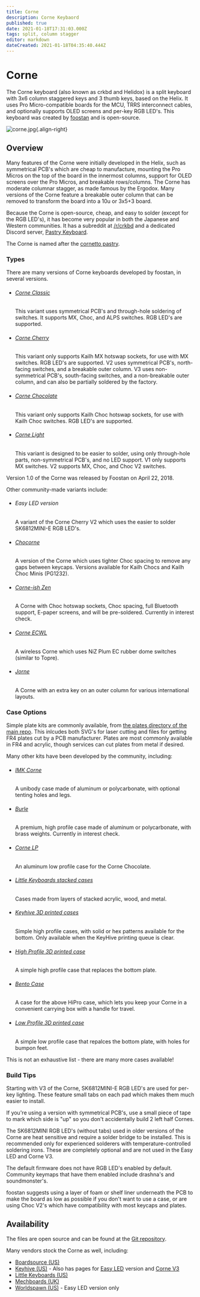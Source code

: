 ```yaml
---
title: Corne
description: Corne Keybaord
published: true
date: 2021-01-18T17:31:03.000Z
tags: split, column stagger
editor: markdown
dateCreated: 2021-01-18T04:35:40.444Z
---
```


# Corne
The Corne keyboard (also known as crkbd and Helidox) is a split keyboard with 3x6 column staggered keys and 3 thumb keys, based on the Helix. It uses Pro Micro-compatible boards for the MCU, TRRS interconnect cables, and optionally supports OLED screens and per-key RGB LED's. This keyboard was created by [foostan](https://twitter.com/foostan) and is open-source.

![corne.jpg](/images/corne.jpg){.align-right}

## Overview
Many features of the Corne were initially developed in the Helix, such as symmetrical PCB's which are cheap to manufacture, mounting the Pro Micros on the top of the board in the innermost columns, support for OLED screens over the Pro Micros, and breakable rows/columns. The Corne has moderate columnar stagger, as made famous by the Ergodox. Many versions of the Corne feature a breakable outer column that can be removed to transform the board into a 10u or 3x5+3 board.

Because the Corne is open-source, cheap, and easy to solder (except for the RGB LED's), it has become very popular in both the Japanese and Western communities. It has a subreddit at [/r/crkbd](https://www.reddit.com/r/crkbd/) and a dedicated Discord server, [Pastry Keyboard](https://discord.gg/aWCZWnS).

The Corne is named after the [cornetto pastry](https://en.wikipedia.org/wiki/Cornetto_(pastry)).

### Types
There are many versions of Corne keyboards developed by foostan, in several versions.

*   ###### [Corne Classic](https://github.com/foostan/crkbd/tree/master/corne-classic)
    This variant uses symmetrical PCB's and through-hole soldering of switches. It supports MX, Choc, and ALPS switches. RGB LED's are supported.

*   ###### [Corne Cherry](https://github.com/foostan/crkbd/tree/master/corne-cherry/doc)
    This variant only supports Kailh MX hotswap sockets, for use with MX switches. RGB LED's are supported. V2 uses symmetrical PCB's, north-facing switches, and a breakable outer column. V3 uses non-symmetrical PCB's, south-facing switches, and a non-breakable outer column, and can also be partially soldered by the factory.

*   ###### [Corne Chocolate](https://github.com/foostan/crkbd/tree/master/corne-chocolate)
    This variant only supports Kailh Choc hotswap sockets, for use with Kailh Choc switches. RGB LED's are supported.

*   ###### [Corne Light](https://github.com/foostan/crkbd/tree/master/corne-light)
    This variant is designed to be easier to solder, using only through-hole parts, non-symmetrical PCB's, and no LED support. V1 only supports MX switches. V2 supports MX, Choc, and Choc V2 switches.

Version 1.0 of the Corne was released by Foostan on April 22, 2018.

Other community-made variants include:

*   ###### Easy LED version
    A variant of the Corne Cherry V2 which uses the easier to solder SK6812MINI-E RGB LED's.

*   ###### [Chocorne](https://github.com/davidphilipbarr/36keys/tree/master/42Keys)
    A version of the Corne which uses tighter Choc spacing to remove any gaps between keycaps. Versions available for Kailh Chocs and Kailh Choc Minis (PG1232).

*   ###### [Corne-ish Zen](https://geekhack.org/index.php?topic=109744.0)
    A Corne with Choc hotswap sockets, Choc spacing, full Bluetooth support, E-paper screens, and will be pre-soldered. Currently in interest check.

*   ###### [Corne ECWL](https://github.com/sekigon-gonnoc/CorneECWL)
    A wireless Corne which uses NiZ Plum EC rubber dome switches (similar to Topre).

*   ###### [Jorne](https://github.com/joric/jorne)
    A Corne with an extra key on an outer column for various international layouts.

### Case Options
Simple plate kits are commonly available, from [the plates directory of the main repo](https://github.com/foostan/crkbd/tree/master/plates). This inlcudes both SVG's for laser cutting and files for getting FR4 plates cut by a PCB manufacturer. Plates are most commonly available in FR4 and acrylic, though services can cut plates from metal if desired.

Many other kits have been developed by the community, including:

*   ###### [IMK Corne](https://imkulio.com)
    A unibody case made of aluminum or polycarbonate, with optional tenting holes and legs.

*   ###### [Burle](https://geekhack.org/index.php?topic=107689.0)
    A premium, high profile case made of aluminum or polycarbonate, with brass weights. Currently in interest check.

*   ###### [Corne LP](https://boardsource.xyz/store/5f2efc462902de7151495057)
    An aluminum low profile case for the Corne Chocolate.

*   ###### [Little Keyboards stacked cases](https://www.littlekeyboards.com/collections/corne-cases)
    Cases made from layers of stacked acrylic, wood, and metal.

*   ###### [Keyhive 3D printed cases](https://keyhive.xyz/shop/3d-printed-corne-helidox-case)
    Simple high profile cases, with solid or hex patterns available for the bottom. Only available when the KeyHive printing queue is clear.

*   ###### [High Profile 3D printed case](https://www.thingiverse.com/thing:3652379)
    A simple high profile case that replaces the bottom plate.

*   ###### [Bento Case](https://www.thingiverse.com/thing:4229965)
    A case for the above HiPro case, which lets you keep your Corne in a convenient carrying box with a handle for travel.

*   ###### [Low Profile 3D printed case](https://www.thingiverse.com/thing:4011269)
    A simple low profile case that repalces the bottom plate, with holes for bumpon feet.

This is not an exhaustive list - there are many more cases available!

### Build Tips
Starting with V3 of the Corne, SK6812MINI-E RGB LED's are used for per-key lighting. These feature small tabs on each pad which makes them much easier to install.

If you're using a version with symmetrical PCB's, use a small piece of tape to mark which side is "up" so you don't accidentally build 2 left half Cornes.

The SK6812MINI RGB LED's (without tabs) used in older versions of the Corne are heat sensitive and require a solder bridge to be installed. This is recommended only for experienced solderers with temperature-controlled soldering irons. These are completely optional and are not used in the Easy LED and Corne V3.

The default firmware does not have RGB LED's enabled by default. Community keymaps that have them enabled include drashna's and soundmonster's.

foostan suggests using a layer of foam or shelf liner underneath the PCB to make the board as low as possible if you don't want to use a case, or are using Choc V2's which have compatibility with most keycaps and plates.

## Availability
The files are open source and can be found at the [Git repository](https://github.com/foostan/crkbd).

Many vendors stock the Corne as well, including:

*   [Boardsource (US)](https://boardsource.xyz/store/5ecc0f81eee64242946c988f)
*   [Keyhive (US)](https://keyhive.xyz/corne) - Also has pages for [Easy LED](https://keyhive.xyz/shop/ez-corne) version and [Corne V3](https://keyhive.xyz/shop/corne-v3)
*   [Little Keyboards (US)](https://www.littlekeyboards.com/collections/corne)
*   [Mechboards (UK)](https://mechboards.co.uk/shop/kits/helidox-corne-kit/)
*   [Worldspawn (US)](https://www.etsy.com/listing/786867725/corne-easy-led-version-pcb-and) - Easy LED version only